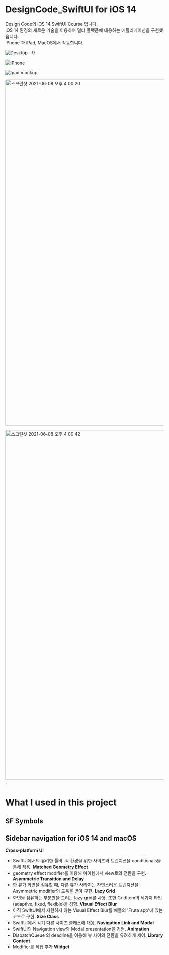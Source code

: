 # DesignCode_SwiftUI for iOS 14
  Design Code의 iOS 14 SwiftUI Course 입니다.  
  iOS 14 환경의 새로운 기술을 이용하여 멀티 플랫폼에 대응하는 애플리케이션을 구현했습니다.  
  iPhone 과 iPad, MacOS에서 작동합니다.  

  ![Desktop - 9](https://user-images.githubusercontent.com/61834038/121177467-63ce9800-c898-11eb-8f18-b50fb3debb56.png)


![IPhone](https://user-images.githubusercontent.com/61834038/121177499-6af5a600-c898-11eb-948f-afd7b9d9f0fc.png)

![Ipad mockup](https://user-images.githubusercontent.com/61834038/121177517-72b54a80-c898-11eb-8954-b7a6df0a7240.png)

<img width="1098" alt="스크린샷 2021-06-08 오후 4 00 20" src="https://user-images.githubusercontent.com/61834038/121177533-78ab2b80-c898-11eb-8f95-7c42d3dc487e.png">

<img width="1109" alt="스크린샷 2021-06-08 오후 4 00 42" src="https://user-images.githubusercontent.com/61834038/121177558-82cd2a00-c898-11eb-9efb-2b4b1ee16f57.png">. 
  
# What I used in this project

**SF Symbols**
  -  
**Sidebar navigation for iOS 14 and macOS**
  - 
**Cross-platform UI**
  - SwiftUI에서의 유려한 툴바. 각 환경을 위한 사이즈와 트랜지션을 conditionals을 통해 적용.
**Matched Geometry Effect**
  - geometry effect modifier를 이용해 아이템에서 view로의 전환을 구현.
**Asymmetric Transition and Delay**
  - 한 뷰가 화면을 점유할 때, 다른 뷰가 사라지는 자연스러운 트랜지션을 Asymmetric modifier의 도움을 받아 구현.
**Lazy Grid**
  - 화면을 점유하는 부분만을 그리는 lazy grid를 사용. 또한 GridItem의 세가지 타입(adaptive, fixed, flexible)을 경험.
**Visual Effect Blur**
  - 아직 SwiftUI에서 지원하지 않는 Visual Effect Blur를 애플의 'Fruta app'에 있는 코드로 구현.
**Size Class**
  - SwiftUI에서 각기 다른 사이즈 클래스에 대응.
**Navigation Link and Modal**
  - SwiftUI의 Navigation view와 Modal presentation을 경험.
**Animation**
  - DispatchQueue 의 deadline을 이용해 뷰 사이의 전환을 유려하게 제어. 
**Library Content**
  - Modifier를 직접 추가
**Widget**

